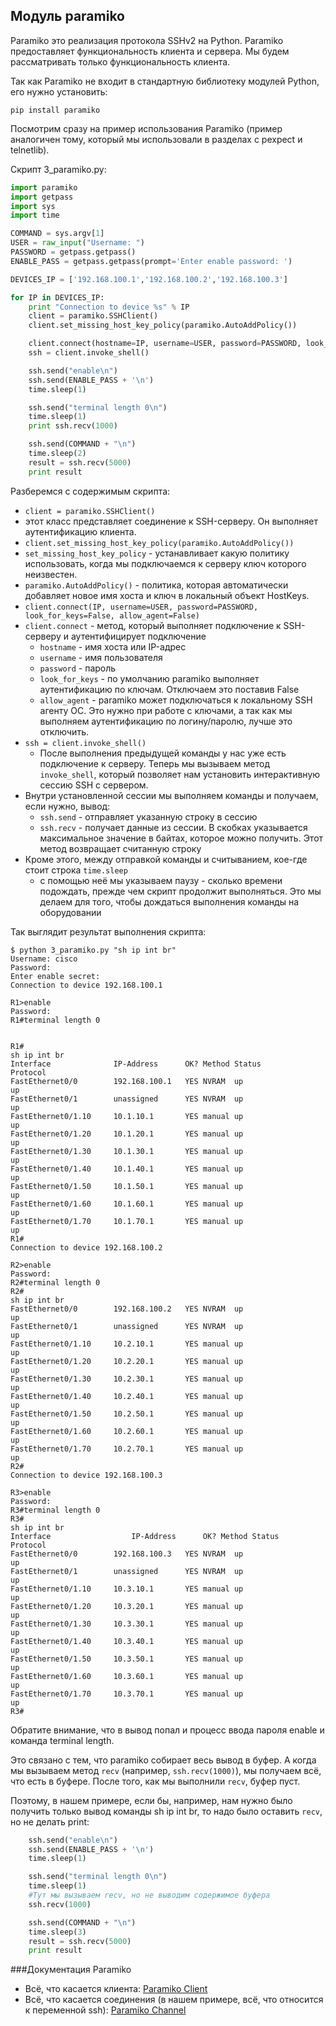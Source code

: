 ## Модуль paramiko

Paramiko это реализация протокола SSHv2 на Python. Paramiko предоставляет функциональность клиента и сервера. Мы будем рассматривать только функциональность клиента.

Так как Paramiko не входит в стандартную библиотеку модулей Python, его нужно установить:
```
pip install paramiko
```

Посмотрим сразу на пример использования Paramiko (пример аналогичен тому, который мы использовали в разделах с pexpect и telnetlib).

Скрипт 3_paramiko.py:
```python
import paramiko
import getpass
import sys
import time

COMMAND = sys.argv[1]
USER = raw_input("Username: ")
PASSWORD = getpass.getpass()
ENABLE_PASS = getpass.getpass(prompt='Enter enable password: ')

DEVICES_IP = ['192.168.100.1','192.168.100.2','192.168.100.3']

for IP in DEVICES_IP:
    print "Connection to device %s" % IP
    client = paramiko.SSHClient()
    client.set_missing_host_key_policy(paramiko.AutoAddPolicy())

    client.connect(hostname=IP, username=USER, password=PASSWORD, look_for_keys=False, allow_agent=False)
    ssh = client.invoke_shell()

    ssh.send("enable\n")
    ssh.send(ENABLE_PASS + '\n')
    time.sleep(1)

    ssh.send("terminal length 0\n")
    time.sleep(1)
    print ssh.recv(1000)

    ssh.send(COMMAND + "\n")
    time.sleep(2)
    result = ssh.recv(5000)
    print result
```

Разберемся с содержимым скрипта:
* ```client = paramiko.SSHClient()```
 * этот класс представляет соединение к SSH-серверу. Он выполняет аутентификацию клиента.
* ```client.set_missing_host_key_policy(paramiko.AutoAddPolicy())```
 * ```set_missing_host_key_policy``` - устанавливает какую политику использовать, когда мы подключаемся к серверу ключ которого неизвестен.
 * ```paramiko.AutoAddPolicy()``` - политика, которая автоматически добавляет новое имя хоста и ключ в локальный объект HostKeys.
* ```client.connect(IP, username=USER, password=PASSWORD, look_for_keys=False, allow_agent=False)```
 * ```client.connect``` - метод, который выполняет подключение к SSH-серверу и аутентифицирует подключение
    * ```hostname``` - имя хоста или IP-адрес
    * ```username``` - имя пользователя
    * ```password``` - пароль
    * ```look_for_keys``` - по умолчанию paramiko выполняет аутентификацию по ключам. Отключаем это поставив False
    * ```allow_agent``` - paramiko может подключаться к локальному SSH агенту ОС. Это нужно при работе с ключами, а так как мы выполняем аутентификацию по логину/паролю, лучше это отключить.
 * ```ssh = client.invoke_shell()```
    * После выполнения предыдущей команды у нас уже есть подключение к серверу. Теперь мы вызываем метод ```invoke_shell```, который позволяет нам установить интерактивную сессию SSH с сервером.
 * Внутри установленной сессии мы выполняем команды и получаем, если нужно, вывод:
    * ```ssh.send``` - отправляет указанную строку в сессию
    * ```ssh.recv``` - получает данные из сессии. В скобках указывается максимальное значение в байтах, которое можно получить. Этот метод возвращает считанную строку
 * Кроме этого, между отправкой команды и считыванием, кое-где стоит строка ```time.sleep```
    * с помощью неё мы указываем паузу - сколько времени подождать, прежде чем скрипт продолжит выполняться. Это мы делаем для того, чтобы дождаться выполнения команды на оборудовании

Так выглядит результат выполнения скрипта:
```
$ python 3_paramiko.py "sh ip int br"
Username: cisco
Password:
Enter enable secret:
Connection to device 192.168.100.1

R1>enable
Password:
R1#terminal length 0


R1#
sh ip int br
Interface              IP-Address      OK? Method Status                Protocol
FastEthernet0/0        192.168.100.1   YES NVRAM  up                    up
FastEthernet0/1        unassigned      YES NVRAM  up                    up
FastEthernet0/1.10     10.1.10.1       YES manual up                    up
FastEthernet0/1.20     10.1.20.1       YES manual up                    up
FastEthernet0/1.30     10.1.30.1       YES manual up                    up
FastEthernet0/1.40     10.1.40.1       YES manual up                    up
FastEthernet0/1.50     10.1.50.1       YES manual up                    up
FastEthernet0/1.60     10.1.60.1       YES manual up                    up
FastEthernet0/1.70     10.1.70.1       YES manual up                    up
R1#
Connection to device 192.168.100.2

R2>enable
Password:
R2#terminal length 0
R2#
sh ip int br
FastEthernet0/0        192.168.100.2   YES NVRAM  up                    up
FastEthernet0/1        unassigned      YES NVRAM  up                    up
FastEthernet0/1.10     10.2.10.1       YES manual up                    up
FastEthernet0/1.20     10.2.20.1       YES manual up                    up
FastEthernet0/1.30     10.2.30.1       YES manual up                    up
FastEthernet0/1.40     10.2.40.1       YES manual up                    up
FastEthernet0/1.50     10.2.50.1       YES manual up                    up
FastEthernet0/1.60     10.2.60.1       YES manual up                    up
FastEthernet0/1.70     10.2.70.1       YES manual up                    up
R2#
Connection to device 192.168.100.3

R3>enable
Password:
R3#terminal length 0
R3#
sh ip int br
Interface                  IP-Address      OK? Method Status                Protocol
FastEthernet0/0        192.168.100.3   YES NVRAM  up                    up
FastEthernet0/1        unassigned      YES NVRAM  up                    up
FastEthernet0/1.10     10.3.10.1       YES manual up                    up
FastEthernet0/1.20     10.3.20.1       YES manual up                    up
FastEthernet0/1.30     10.3.30.1       YES manual up                    up
FastEthernet0/1.40     10.3.40.1       YES manual up                    up
FastEthernet0/1.50     10.3.50.1       YES manual up                    up
FastEthernet0/1.60     10.3.60.1       YES manual up                    up
FastEthernet0/1.70     10.3.70.1       YES manual up                    up
R3#

```

Обратите внимание, что в вывод попал и процесс ввода пароля enable и команда terminal length.

Это связано с тем, что paramiko собирает весь вывод в буфер.
А когда мы вызываем метод ```recv``` (например, ```ssh.recv(1000)```), мы получаем всё, что есть в буфере. После того, как мы выполнили ```recv```, буфер пуст.

Поэтому, в нашем примере, если бы, например, нам нужно было получить только вывод команды sh ip int br, то надо было оставить ```recv```, но не делать print:
```python
    ssh.send("enable\n")
    ssh.send(ENABLE_PASS + '\n')
    time.sleep(1)

    ssh.send("terminal length 0\n")
    time.sleep(1)
    #Тут мы вызываем recv, но не выводим содержимое буфера
    ssh.recv(1000)

    ssh.send(COMMAND + "\n")
    time.sleep(3)
    result = ssh.recv(5000)
    print result
```


###Документация Paramiko

* Всё, что касается клиента: [Paramiko Client](http://docs.paramiko.org/en/2.0/api/client.html)
* Всё, что касается соединения (в нашем примере, всё, что относится к переменной ssh): [Paramiko Channel](http://docs.paramiko.org/en/2.0/api/channel.html)
